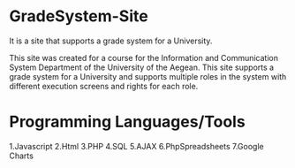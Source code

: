 # GradeSystem-Site
It is a site that supports a grade system for a University.

This site was created for a course for the Information and Communication System Department of the University of the Aegean.
This site supports a grade system for a University and supports multiple roles in the system with different execution screens and rights for each role.


# Programming Languages/Tools
  1.Javascript
  2.Html
  3.PHP
  4.SQL
  5.AJAX
  6.PhpSpreadsheets
  7.Google Charts
